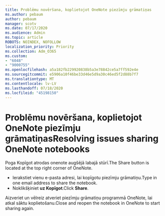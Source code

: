 ```yaml
---
title: Problēmu novēršana, koplietojot OneNote piezīmju grāmatiņas
ms.author: pebaum
author: pebaum
manager: scotv
ms.date: 07/17/2020
ms.audience: Admin
ms.topic: article
ROBOTS: NOINDEX, NOFOLLOW
localization_priority: Priority
ms.collection: Adm_O365
ms.custom:
- "6048"
- "9000755"
ms.openlocfilehash: a5a182fb229920838b5a3e78842ce5a7ff592e4e
ms.sourcegitcommit: e5906a10f46be33d46e5d9a30c46ed5f2d88b7f7
ms.translationtype: MT
ms.contentlocale: lv-LV
ms.lasthandoff: 07/18/2020
ms.locfileid: "45198150"
---
```

# <a name="resolving-issues-sharing-onenote-notebooks"></a><span data-ttu-id="83a61-102">Problēmu novēršana, koplietojot OneNote piezīmju grāmatiņas</span><span class="sxs-lookup"><span data-stu-id="83a61-102">Resolving issues sharing OneNote notebooks</span></span>

<span data-ttu-id="83a61-103">Poga Kopīgot atrodas onenote augšējā labajā stūrī.</span><span class="sxs-lookup"><span data-stu-id="83a61-103">The Share button is located at the top right corner of OneNote.</span></span>

- <span data-ttu-id="83a61-104">Ierakstiet vienu e-pasta adresi, lai kopīgotu piezīmju grāmatiņu.</span><span class="sxs-lookup"><span data-stu-id="83a61-104">Type in one email address to share the notebook.</span></span>
- <span data-ttu-id="83a61-105">Noklikšķiniet **uz Kopīgot**.</span><span class="sxs-lookup"><span data-stu-id="83a61-105">Click  **Share**.</span></span>

<span data-ttu-id="83a61-106">Aizveriet un vēlreiz atveriet piezīmju grāmatiņu programmā OneNote, lai atkal sāktu koplietošanu.</span><span class="sxs-lookup"><span data-stu-id="83a61-106">Close and reopen the notebook in OneNote to start sharing again.</span></span>
